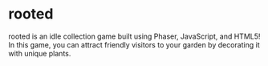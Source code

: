 # rooted

rooted is an idle collection game built using Phaser, JavaScript, and HTML5! In this game, you can attract friendly visitors to your garden by decorating it with unique plants.